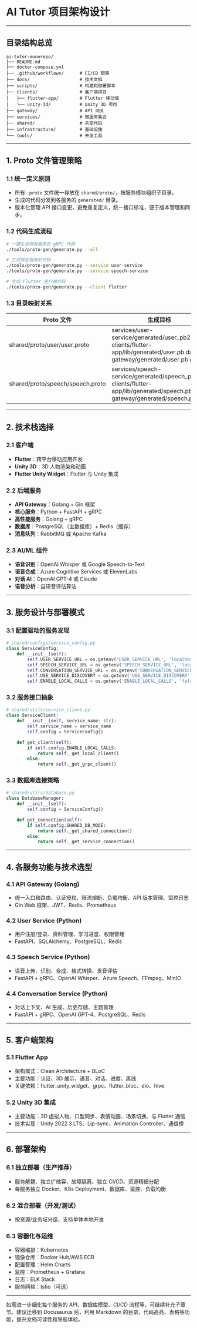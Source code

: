 # AI Tutor 项目架构设计

---

## 目录结构总览

```text
ai-tutor-monorepo/
├── README.md
├── docker-compose.yml
├── .github/workflows/      # CI/CD 配置
├── docs/                   # 技术文档
├── scripts/                # 构建和部署脚本
├── clients/                # 客户端项目
│   ├── flutter-app/        # Flutter 移动端
│   └── unity-3d/           # Unity 3D 项目
├── gateway/                # API 网关
├── services/               # 微服务集合
├── shared/                 # 共享代码
├── infrastructure/         # 基础设施
└── tools/                  # 开发工具
```

---

## 1. Proto 文件管理策略

### 1.1 统一定义原则

- 所有 `.proto` 文件统一存放在 `shared/proto/`，按服务模块组织子目录。
- 生成的代码分发到各服务的 `generated/` 目录。
- 版本化管理 API 接口变更，避免重复定义，统一接口标准，便于版本管理和同步。

### 1.2 代码生成流程

```bash
# 一键生成所有服务的 gRPC 代码
./tools/proto-gen/generate.py --all

# 生成特定服务的代码
./tools/proto-gen/generate.py --service user-service
./tools/proto-gen/generate.py --service speech-service

# 生成 Flutter 客户端代码
./tools/proto-gen/generate.py --client flutter
```

### 1.3 目录映射关系

| Proto 文件                       | 生成目标                                                                                                                              |
| -------------------------------- | ------------------------------------------------------------------------------------------------------------------------------------- |
| shared/proto/user/user.proto     | services/user-service/generated/user_pb2.py<br>clients/flutter-app/lib/generated/user.pb.dart<br>gateway/generated/user.pb.go         |
| shared/proto/speech/speech.proto | services/speech-service/generated/speech_pb2.py<br>clients/flutter-app/lib/generated/speech.pb.dart<br>gateway/generated/speech.pb.go |

---

## 2. 技术栈选择

### 2.1 客户端

- **Flutter**：跨平台移动应用开发
- **Unity 3D**：3D 人物渲染和动画
- **Flutter Unity Widget**：Flutter 与 Unity 集成

### 2.2 后端服务

- **API Gateway**：Golang + Gin 框架
- **核心服务**：Python + FastAPI + gRPC
- **高性能服务**：Golang + gRPC
- **数据库**：PostgreSQL（主数据库）+ Redis（缓存）
- **消息队列**：RabbitMQ 或 Apache Kafka

### 2.3 AI/ML 组件

- **语音识别**：OpenAI Whisper 或 Google Speech-to-Text
- **语音合成**：Azure Cognitive Services 或 ElevenLabs
- **对话 AI**：OpenAI GPT-4 或 Claude
- **语音分析**：自研音评估算法

---

## 3. 服务设计与部署模式

### 3.1 配置驱动的服务发现

```python
# shared/configs/service_config.py
class ServiceConfig:
    def __init__(self):
        self.USER_SERVICE_URL = os.getenv('USER_SERVICE_URL', 'localhost:50051')
        self.SPEECH_SERVICE_URL = os.getenv('SPEECH_SERVICE_URL', 'localhost:50052')
        self.CONVERSATION_SERVICE_URL = os.getenv('CONVERSATION_SERVICE_URL', 'localhost:50053')
        self.USE_SERVICE_DISCOVERY = os.getenv('USE_SERVICE_DISCOVERY', 'false').lower() == 'true'
        self.ENABLE_LOCAL_CALLS = os.getenv('ENABLE_LOCAL_CALLS', 'false').lower() == 'true'
```

### 3.2 服务接口抽象

```python
# shared/utils/service_client.py
class ServiceClient:
    def __init__(self, service_name: str):
        self.service_name = service_name
        self.config = ServiceConfig()

    def get_client(self):
        if self.config.ENABLE_LOCAL_CALLS:
            return self._get_local_client()
        else:
            return self._get_grpc_client()
```

### 3.3 数据库连接策略

```python
# shared/utils/database.py
class DatabaseManager:
    def __init__(self):
        self.config = ServiceConfig()

    def get_connection(self):
        if self.config.SHARED_DB_MODE:
            return self._get_shared_connection()
        else:
            return self._get_service_connection()
```

---

## 4. 各服务功能与技术选型

### 4.1 API Gateway (Golang)

- 统一入口和路由、认证授权、限流熔断、负载均衡、API 版本管理、监控日志
- Gin Web 框架、JWT、Redis、Prometheus

### 4.2 User Service (Python)

- 用户注册/登录、资料管理、学习进度、权限管理
- FastAPI、SQLAlchemy、PostgreSQL、Redis

### 4.3 Speech Service (Python)

- 语音上传、识别、合成、格式转换、发音评估
- FastAPI + gRPC、OpenAI Whisper、Azure Speech、FFmpeg、MinIO

### 4.4 Conversation Service (Python)

- 对话上下文、AI 生成、历史存储、主题管理
- FastAPI + gRPC、OpenAI GPT-4、PostgreSQL、Redis

---

## 5. 客户端架构

### 5.1 Flutter App

- 架构模式：Clean Architecture + BLoC
- 主要功能：认证、3D 展示、语音、对话、进度、离线
- 关键依赖：flutter_unity_widget、grpc、flutter_bloc、dio、hive

### 5.2 Unity 3D 集成

- 主要功能：3D 虚拟人物、口型同步、表情动画、场景切换、与 Flutter 通信
- 技术实现：Unity 2022.3 LTS、Lip-sync、Animation Controller、通信桥

---

## 6. 部署架构

### 6.1 独立部署（生产推荐）

- 服务解耦、独立扩缩容、故障隔离、独立 CI/CD、资源精细分配
- 每服务独立 Docker、K8s Deployment、数据库、监控、负载均衡

### 6.2 混合部署（开发/测试）

- 按资源/业务域分组，支持单体本地开发

### 6.3 容器化与运维

- 容器编排：Kubernetes
- 镜像仓库：Docker Hub/AWS ECR
- 配置管理：Helm Charts
- 监控：Prometheus + Grafana
- 日志：ELK Stack
- 服务网格：Istio（可选）

---

如需进一步细化每个服务的 API、数据库模型、CI/CD 流程等，可继续补充子章节。建议迁移到 Docusaurus 后，利用 Markdown 的目录、代码高亮、表格等功能，提升文档可读性和导航体验。
